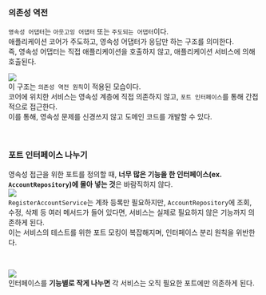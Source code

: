 ### 의존성 역전
`영속성 어댑터`는 `아웃고잉 어댑터` 또는 `주도되는 어댑터`이다.  
애플리케이션 코어가 주도하고, 영속성 어댑터가 응답만 하는 구조를 의미한다.  
즉, 영속성 어댑터는 직접 애플리케이션을 호출하지 않고, 애플리케이션 서비스에 의해 호출된다.  

![](https://i.imgur.com/66VnaDr.png)  
이 구조는 `의존성 역전 원칙`이 적용된 모습이다.  
코어에 위치한 서비스는 영속성 계층에 직접 의존하지 않고, `포트 인터페이스`를 통해 간접적으로 접근한다.   
이를 통해, 영속성 문제를 신경쓰지 않고 도메인 코드를 개발할 수 있다.  

<br>

### 포트 인터페이스 나누기
영속성 접근을 위한 포트를 정의할 때, **너무 많은 기능을 한 인터페이스(ex. `AccountRepository`)에 몰아 넣는 것**은 바람직하지 않다.  
![](https://i.imgur.com/COhUKz5.png)  
`RegisterAccountService`는 계좌 등록만 필요하지만, `AccountRepository`에 조회, 수정, 삭제 등 여러 메서드가 들어 있다면, 서비스는 실제로 필요하지 않은 기능까지 의존하게 된다.  
이는 서비스의 테스트를 위한 포트 모킹이 복잡해지며, 인터페이스 분리 원칙을 위반한다.  

<br>

![](https://i.imgur.com/CkNGvLP.png)  
인터페이스를 **기능별로 작게 나누면** 각 서비스는 오직 필요한 포트에만 의존하게 된다.  
